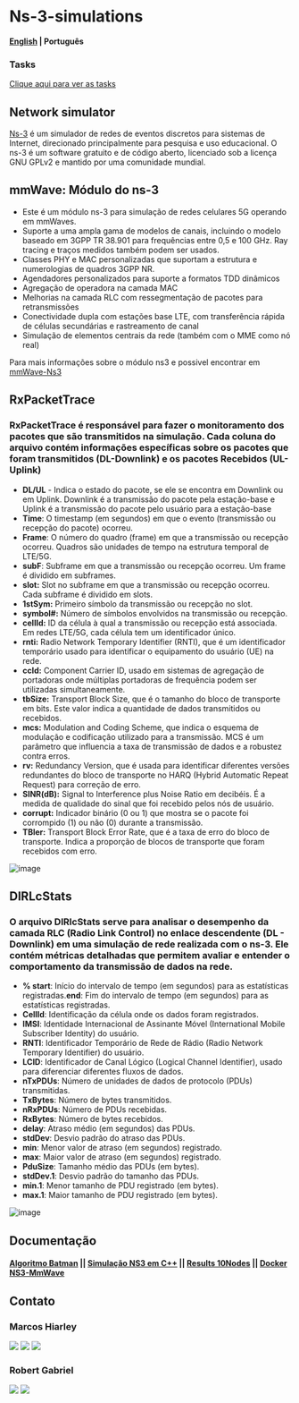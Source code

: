﻿# Ns-3-simulations

**[English](README_EN.md) | Português**
### Tasks
[Clique aqui para ver as tasks](Tasks)

## Network simulator
[Ns-3](https://www.nsnam.org/) é um simulador de redes de eventos discretos para sistemas de Internet, direcionado principalmente para pesquisa e uso educacional. O ns-3 é um software gratuito e de código aberto, licenciado sob a licença GNU GPLv2 e mantido por uma comunidade mundial.

## mmWave: Módulo do ns-3
- Este é um módulo ns-3 para simulação de redes celulares 5G operando em mmWaves.
- Suporte a uma ampla gama de modelos de canais, incluindo o modelo baseado em 3GPP TR 38.901 para frequências entre 0,5 e 100 GHz. Ray tracing e traços medidos também podem ser usados.
- Classes PHY e MAC personalizadas que suportam a estrutura e numerologias de quadros 3GPP NR.
- Agendadores personalizados para suporte a formatos TDD dinâmicos
- Agregação de operadora na camada MAC
- Melhorias na camada RLC com ressegmentação de pacotes para retransmissões
- Conectividade dupla com estações base LTE, com transferência rápida de células secundárias e rastreamento de canal
- Simulação de elementos centrais da rede (também com o MME como nó real)

Para mais informações sobre o módulo ns3 e possivel encontrar em [mmWave-Ns3](https://github.com/nyuwireless-unipd/ns3-mmwave)

## RxPacketTrace
### RxPacketTrace é responsável para fazer o monitoramento dos pacotes que são transmitidos na simulação. Cada coluna do arquivo contém informações específicas sobre os pacotes que foram transmitidos (DL-Downlink) e os pacotes Recebidos (UL-Uplink)

- **DL/UL** - Indica o estado do pacote, se ele se encontra em Downlink ou em Uplink. Downlink é a transmissão do pacote pela estação-base e Uplink é a transmissão do pacote pelo usuário para a estação-base
- **Time**: O timestamp (em segundos) em que o evento (transmissão ou recepção do pacote) ocorreu.
- **Frame**: O número do quadro (frame) em que a transmissão ou recepção ocorreu. Quadros são unidades de tempo na estrutura temporal de LTE/5G.
- **subF**: Subframe em que a transmissão ou recepção ocorreu. Um frame é dividido em subframes.
- **slot:** Slot no subframe em que a transmissão ou recepção ocorreu. Cada subframe é dividido em slots.
- **1stSym:** Primeiro símbolo da transmissão ou recepção no slot.
- **symbol#:** Número de símbolos envolvidos na transmissão ou recepção.
- **cellId:** ID da célula à qual a transmissão ou recepção está associada. Em redes LTE/5G, cada célula tem um identificador único.
- **rnti:** Radio Network Temporary Identifier (RNTI), que é um identificador temporário usado para identificar o equipamento do usuário (UE) na rede.
- **ccId:** Component Carrier ID, usado em sistemas de agregação de portadoras onde múltiplas portadoras de frequência podem ser utilizadas simultaneamente.
- **tbSize:** Transport Block Size, que é o tamanho do bloco de transporte em bits. Este valor indica a quantidade de dados transmitidos ou recebidos.
- **mcs:** Modulation and Coding Scheme, que indica o esquema de modulação e codificação utilizado para a transmissão. MCS é um parâmetro que influencia a taxa de transmissão de dados e a robustez contra erros.
- **rv:** Redundancy Version, que é usada para identificar diferentes versões redundantes do bloco de transporte no HARQ (Hybrid Automatic Repeat Request) para correção de erro.
- **SINR(dB):** Signal to Interference plus Noise Ratio em decibéis. É a medida de qualidade do sinal que foi recebido pelos nós de usuário.
- **corrupt:** Indicador binário (0 ou 1) que mostra se o pacote foi corrompido (1) ou não (0) durante a transmissão.
- **TBler:** Transport Block Error Rate, que é a taxa de erro do bloco de transporte. Indica a proporção de blocos de transporte que foram recebidos com erro.

![image](https://github.com/Hiarleyy/Ns-3-simulations/assets/111695591/2177e459-496d-4d2d-a01d-f03cea067d53)

## DlRLcStats
### O arquivo DlRlcStats serve para analisar o desempenho da camada RLC (Radio Link Control) no enlace descendente (DL - Downlink) em uma simulação de rede realizada com o ns-3. Ele contém métricas detalhadas que permitem avaliar e entender o comportamento da transmissão de dados na rede.

- **% start**: Início do intervalo de tempo (em segundos) para as estatísticas registradas.**end**: Fim do intervalo de tempo (em segundos) para as estatísticas registradas.
- **CellId**: Identificação da célula onde os dados foram registrados.
- **IMSI**: Identidade Internacional de Assinante Móvel (International Mobile Subscriber Identity) do usuário.
- **RNTI**: Identificador Temporário de Rede de Rádio (Radio Network Temporary Identifier) do usuário.
- **LCID**: Identificador de Canal Lógico (Logical Channel Identifier), usado para diferenciar diferentes fluxos de dados.
- **nTxPDUs**: Número de unidades de dados de protocolo (PDUs) transmitidas.
- **TxBytes**: Número de bytes transmitidos.
- **nRxPDUs**: Número de PDUs recebidas.
- **RxBytes**: Número de bytes recebidos.
- **delay**: Atraso médio (em segundos) das PDUs.
- **stdDev**: Desvio padrão do atraso das PDUs.
- **min**: Menor valor de atraso (em segundos) registrado.
- **max**: Maior valor de atraso (em segundos) registrado.
- **PduSize**: Tamanho médio das PDUs (em bytes).
- **stdDev.1**: Desvio padrão do tamanho das PDUs.
- **min.1**: Menor tamanho de PDU registrado (em bytes).
- **max.1**: Maior tamanho de PDU registrado (em bytes).

![image](https://github.com/Hiarleyy/Ns-3-simulations/assets/111695591/cd2436ee-cf0b-4368-8434-176ba3ec8eb5)

## Documentação
#### [Algoritmo Batman](https://github.com/Hiarleyy/Ns-3-simulations/blob/main/Documenta%C3%A7%C3%A3o/bat.md) || [Simulação NS3 em C++](https://github.com/Hiarleyy/Ns-3-simulations/blob/main/Documenta%C3%A7%C3%A3o/packet5G.md) || [Results 10Nodes](https://github.com/Hiarleyy/Ns-3-simulations/blob/main/Documenta%C3%A7%C3%A3o/10node_results.md) || [Docker NS3-MmWave](https://github.com/Hiarleyy/Ns-3-simulations/blob/main/Documenta%C3%A7%C3%A3o/Docker-MmWave.md)


## Contato

### Marcos Hiarley
<div>
<a href ="mailto:marcoshiarley.silva@gmail.com"><img src ="https://img.shields.io/badge/Gmail-D14836?style=for-the-badge&logo=gmail&logoColor=white"/></a>
<a href ="https://www.instagram.com/hiarley._/"><img src ="https://img.shields.io/badge/Instagram-E4405F?style=for-the-badge&logo=instagram&logoColor=white"></a>
<a href ="https://www.linkedin.com/in/marcos-hiarley/"><img src ="https://img.shields.io/badge/LinkedIn-0077B5?style=for-the-badge&logo=linkedin&logoColor=white" href="www.linkedin.com/in/marcos-hiarley-1853a7226"/></a>
</div>


### Robert Gabriel
<div>
<a href ="mailto:robertgabriel@disroot.org"><img src ="https://img.shields.io/badge/Gmail-D14836?style=for-the-badge&logo=gmail&logoColor=white"/></a>
<a href ="https://www.instagram.com/robertdsgabriel/"><img src="https://img.shields.io/badge/Instagram-E4405F?style=for-the-badge&logo=instagram&logoColor=white"></a>
</div>
